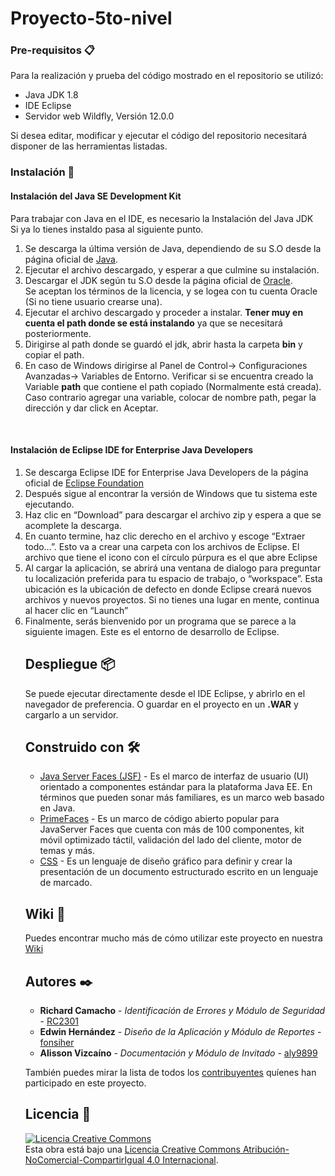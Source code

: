 # Proyecto-5to-nivel
### Pre-requisitos 📋
Para la realización y prueba del código mostrado en el repositorio se utilizó:
<ul>
  <li>Java JDK 1.8</li>
  <li>IDE Eclipse</li>
  <li>Servidor web Wildfly, Versión 12.0.0</li>
</ul>
Si desea editar, modificar y ejecutar el código del repositorio necesitará disponer de las herramientas listadas. <br/>

### Instalación 🔧

<h4>Instalación del Java SE Development Kit</h4>
<p>Para trabajar con Java en el IDE, es necesario la Instalación del Java JDK <br/>
Si ya lo tienes instaldo pasa al siguiente punto.</p>
<ol>
<li>Se descarga  la última versión de Java, dependiendo de su S.O desde la  página oficial de <a href="https://www.java.com/es/download/">Java</a>. </li>
<li>Ejecutar el archivo descargado, y esperar a que culmine su instalación.</li>
<li>Descargar el JDK según tu S.O desde la  página oficial de <a href="https://www.oracle.com/java/technologies/javase/javase-jdk8-downloads.html">Oracle</a>.<br/>
 Se aceptan los términos de la licencia, y se logea con tu cuenta Oracle (Si no tiene usuario crearse una).</li>
<li>Ejecutar el archivo descargado y proceder a instalar. <b> Tener muy en cuenta el path donde se está instalando</b> ya que se necesitará posteriormente.</li>
<li>Dirigirse al path donde se guardó el jdk, abrir hasta la carpeta <b>bin</b> y copiar el path.</li>
<li>En caso de Windows dirigirse al Panel de Control-> Configuraciones Avanzadas-> Variables de Entorno. Verificar si se encuentra creado la Variable <b>path</b>
que contiene el path copiado (Normalmente está creada). Caso contrario agregar una variable, colocar de nombre path, pegar la dirección y dar click en Aceptar. </li>
</ol>

<br/>
<h4>Instalación de Eclipse IDE for Enterprise Java Developers</h4>
<ol>
<li>Se descarga Eclipse IDE for Enterprise Java Developers de la página oficial de <a href="https://www.eclipse.org/downloads/packages/release/2020-06/r/eclipse-ide-enterprise-java-developers.">Eclipse Foundation</a>
  <li>Después sigue al encontrar la versión de Windows que tu sistema este ejecutando.</li>
  <li>Haz clic en “Download” para descargar el archivo zip y espera a que se acomplete la descarga. </li>
   <li>En cuanto termine, haz clic derecho en el archivo y escoge “Extraer todo…”. Esto va a crear una carpeta con los archivos de Eclipse. El archivo que tiene el icono con el círculo púrpura es el que abre Eclipse </li>
   <li>Al cargar la aplicación, se abrirá una ventana de dialogo para preguntar tu localización preferida para tu espacio de trabajo, o “workspace”. Esta ubicación es la ubicación de defecto en donde Eclipse creará nuevos archivos y nuevos proyectos. Si no tienes una lugar en mente, continua al hacer clic en “Launch”</li>
  <li>Finalmente, serás bienvenido por un programa que se parece a la siguiente imagen. Este es el entorno de desarrollo de Eclipse.</li>
  
## Despliegue 📦

Se puede ejecutar directamente desde el IDE Eclipse, y abrirlo en el navegador de preferencia. 
O guardar en el proyecto en un **.WAR** y cargarlo a un servidor. 

## Construido con 🛠️

* [Java Server Faces (JSF)](http://www.javaserverfaces.org/) - Es el marco de interfaz de usuario (UI) orientado a componentes estándar para la plataforma Java EE. En términos que pueden sonar más familiares, es un marco web basado en Java.
* [PrimeFaces](https://www.primefaces.org/gettingstarted/) - Es un marco de código abierto popular para JavaServer Faces que cuenta con más de 100 componentes, kit móvil optimizado táctil, validación del lado del cliente, motor de temas y más.
* [CSS](https://www.w3schools.com/css/) - Es un lenguaje de diseño gráfico para definir y crear la presentación de un documento estructurado escrito en un lenguaje de marcado.

## Wiki 📖

Puedes encontrar mucho más de cómo utilizar este proyecto en nuestra [Wiki](https://github.com/fonsiher/Proyecto-5to-nivel/wiki)

## Autores ✒️

* **Richard Camacho** - *Identificación de Errores y Módulo de Seguridad* - [RC2301](https://github.com/RC2301)
* **Edwin Hernández** - *Diseño de la Aplicación y Módulo de Reportes* - [fonsiher](https://github.com/fonsiher)
* **Alisson Vizcaíno** - *Documentación y Módulo de Invitado* - [aly9899](https://github.com/aly9899)

También puedes mirar la lista de todos los [contribuyentes](https://github.com/fonsiher/Proyecto-5to-nivel/graphs/contributors) quíenes han participado en este proyecto. 

## Licencia 📄

<a rel="license" href="http://creativecommons.org/licenses/by-nc-sa/4.0/"><img alt="Licencia Creative Commons" style="border-width:0" src="https://i.creativecommons.org/l/by-nc-sa/4.0/88x31.png" /></a><br />Esta obra está bajo una <a rel="license" href="http://creativecommons.org/licenses/by-nc-sa/4.0/">Licencia Creative Commons Atribución-NoComercial-CompartirIgual 4.0 Internacional</a>.
